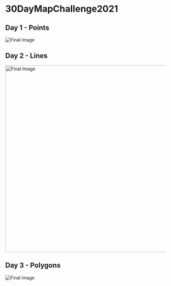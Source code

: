 # 30DayMapChallenge2021

## Day 1 - Points
![Final Image](https://user-images.githubusercontent.com/83227252/144732804-55b8ff43-68ad-476d-a22d-fa2265e5fdf6.png)

## Day 2 - Lines
<img width="587" alt="Final Image" src="https://user-images.githubusercontent.com/83227252/144732812-40d65e06-8b12-438a-a5cb-d37213653807.png">

## Day 3 - Polygons
![Final image](https://user-images.githubusercontent.com/83227252/144732816-9765758b-fca7-44ba-bbce-905af1442733.png)
